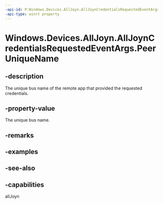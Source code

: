 ----api-id: P:Windows.Devices.AllJoyn.AllJoynCredentialsRequestedEventArgs.PeerUniqueName
-api-type: winrt property
---<!-- Property syntaxpublic string PeerUniqueName { get; }--># Windows.Devices.AllJoyn.AllJoynCredentialsRequestedEventArgs.PeerUniqueName## -descriptionThe unique bus name of the remote app that provided the requested credentials.## -property-valueThe unique bus name.## -remarks## -examples## -see-also## -capabilitiesallJoyn